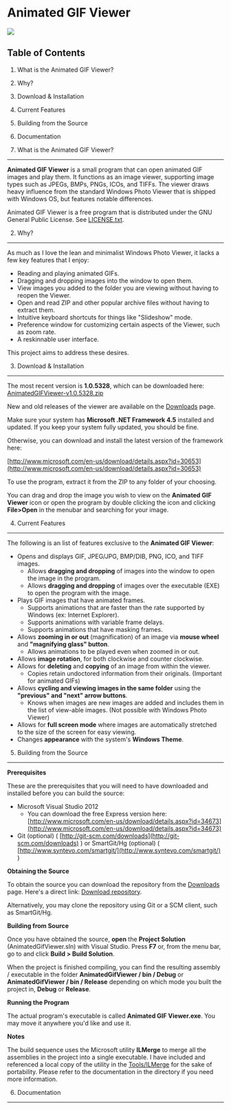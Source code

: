 Animated GIF Viewer
======
![](https://bytebucket.org/jessezhong/animatedgifviewer/raw/d0d7e38d1b0dbaa90b79ebc5d47a149f433aaa0f/Screenshots/ScreenshotWithTheme.JPG)

Table of Contents
-----------------
1. What is the Animated GIF Viewer?
2. Why?
3. Download & Installation
4. Current Features
5. Building from the Source
6. Documentation

1. What is the Animated GIF Viewer?
-------------------------------
**Animated GIF Viewer** is a small program that can open animated GIF images and play them. It functions as an image viewer, supporting image types such as JPEGs, BMPs, PNGs, ICOs, and TIFFs. The viewer draws heavy influence from the standard Windows Photo Viewer that is shipped with Windows OS, but features notable differences.

Animated GIF Viewer is a free program that is distributed under the GNU General Public License. See [LICENSE.txt](https://bitbucket.org/jessezhong/animatedgifviewer/src/59dc56699bb402382f55e4cdce5632173237d35c/LICENSE.txt?at=master).

2. Why?
-------
As much as I love the lean and minimalist Windows Photo Viewer, it lacks a few key features that I enjoy:

- Reading and playing animated GIFs.
- Dragging and dropping images into the window to open them.
- View images you added to the folder you are viewing without having to reopen the Viewer.
- Open and read ZIP and other popular archive files without having to extract them.
- Intuitive keyboard shortcuts for things like "Slideshow" mode.
- Preference window for customizing certain aspects of the Viewer, such as zoom rate.
- A reskinnable user interface.

This project aims to address these desires.

3. Download & Installation
--------------------------
The most recent version is **1.0.5328**, which can be downloaded here: [AnimatedGIFViewer-v1.0.5328.zip](https://bitbucket.org/jessezhong/animatedgifviewer/downloads/AnimatedGIFViewer-v1.0.5328.zip)

New and old releases of the viewer are available on the [Downloads](https://bitbucket.org/jessezhong/animatedgifviewer/downloads) page.

Make sure your system has **Microsoft .NET Framework 4.5** installed and updated. If you keep your system fully updated, you should be fine.

Otherwise, you can download and install the latest version of the framework here:

[http://www.microsoft.com/en-us/download/details.aspx?id=30653](http://www.microsoft.com/en-us/download/details.aspx?id=30653)

To use the program, extract it from the ZIP to any folder of your choosing. 

You can drag and drop the image you wish to view on the **Animated GIF Viewer** icon or open the program by double clicking the icon and clicking **File>Open** in the menubar and searching for your image.

4. Current Features
-----------
The following is an list of features exclusive to the **Animated GIF Viewer**:

- Opens and displays GIF, JPEG/JPG, BMP/DIB, PNG, ICO, and TIFF images.
	- Allows **dragging and dropping** of images into the window to open the image in the program.
	- Allows **dragging and dropping** of images over the executable (EXE) to open the program with the image.
- Plays GIF images that have animated frames.
	- Supports animations that are faster than the rate supported by Windows (ex: Internet Explorer).
	- Supports animations with variable frame delays.
	- Supports animations that have masking frames.
- Allows **zooming in or out** (magnification) of an image via **mouse wheel** and **"magnifying glass" button**.
	- Allows animations to be played even when zoomed in or out.
- Allows **image rotation**, for both clockwise and counter clockwise.
- Allows for **deleting** and **copying** of an image from within the viewer.
	- Copies retain undoctored information from their originals. (Important for animated GIFs)
- Allows **cycling and viewing images in the same folder** using the **"previous" and "next" arrow buttons**.
	- Knows when images are new images are added and includes them in the list of view-able images. (Not possible with Windows Photo Viewer)
- Allows for **full screen mode** where images are automatically stretched to the size of the screen for easy viewing.
- Changes **appearance** with the system's **Windows Theme**.

5. Building from the Source
---------------------------

**Prerequisites**

These are the prerequisites that you will need to have downloaded and installed before you can build the source:

- Microsoft Visual Studio 2012
	- You can download the free Express version here: [http://www.microsoft.com/en-us/download/details.aspx?id=34673](http://www.microsoft.com/en-us/download/details.aspx?id=34673)
- Git (optional) ( [http://git-scm.com/downloads](http://git-scm.com/downloads) ) or SmartGit/Hg (optional) ( [http://www.syntevo.com/smartgit/](http://www.syntevo.com/smartgit/) )


**Obtaining the Source**

To obtain the source you can download the repository from the [Downloads](https://bitbucket.org/jessezhong/animatedgifviewer/downloads) page. Here's a direct link: [Download repository](https://bitbucket.org/jessezhong/animatedgifviewer/get/9476dfddbec2.zip).

Alternatively, you may clone the repository using Git or a SCM client, such as SmartGit/Hg.


**Building from Source**

Once you have obtained the source, **open** the **Project Solution** (AnimatedGifViewer.sln) with Visual Studio. Press **F7** or, from the menu bar, go to and click **Build > Build Solution**. 

When the project is finished compiling, you can find the resulting assembly / executable in the folder **AnimatedGifViewer / bin / Debug** or **AnimatedGifViewer / bin / Release** depending on which mode you built the project in, **Debug** or **Release**.


**Running the Program**

The actual program's executable  is called **Animated GIF Viewer.exe**. You may move it anywhere you'd like and use it.


**Notes**

The build sequence uses the Microsoft utility **ILMerge** to merge all the assemblies in the project into a single executable. 
I have included and referenced a local copy of the utility in the [Tools/ILMerge](https://bitbucket.org/jessezhong/animatedgifviewer/src/ffd3eb3230c22903d48a9d4e71d5ed4a5022ce19/Tools/ILMerge/?at=master) for the sake of portability.
Please refer to the documentation in the directory if you need more information.

6. Documentation
----------------